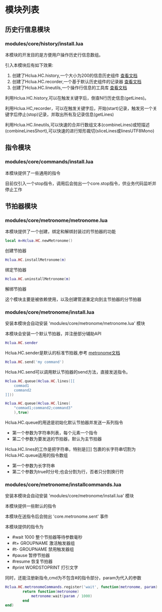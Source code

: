 # 模块列表

## 历史行信息模块

### modules/core/history/install.lua

本模块的开发目的是方便用户操作历史行信息数组。

引入本模块后有如下效果:

1. 创建了Hclua.HC.history,一个大小为200的信息历史组件 [查看文档](../src/hclua/compontent/history/README.md)
2. 创建了Hclua.HC.recorder,一个基于默认历史组件的记录器 [查看文档](../src/hclua/compontent/history/README.md)
3. 创建了Hclua.HC.lineutils,一个操作行信息的工具库 [查看文档](../src/hclua/compontent/lineutils/README.md)

利用Hclua.HC.history,可以在触发关键字后，倒查N行历史信息(getLines)。

利用Hclua.HC,recorder，可以在触发关键字后，开始(start)记录，触发另一个关键字后停止(stop)记录，并取出所有及记录信息(getLines)

利用Hclua.HC.lineutils,可以快速的合并行数组文本(combineLines)或短描述(combineLinesShort),可以快速的进行矩形裁切(sliceLines或linesUTF8Mono)

## 指令模块

### modules/core/commands/install.lua

本模块提供了一些通用的指令

目前仅引入一个stop指令，调用后会抛出一个core.stop指令，供业务代码监听并停止工作

## 节拍器模块

### modules/core/metronome/metronome.lua

本模块提供了一个创建，绑定和解绑封装过的节拍器的功能

```lua
local m=Hclua.HC.newMetronome()
```
创建节拍器

```lua
Hclua.HC.installMetronome(m)
```
绑定节拍器

```lua
Hclua.HC.uninstallMetronome(m)
```
解绑节拍器

这个模块主要是被依赖使用，以及创建管道重定向到主节拍器的分节拍器

### modules/core/metronome/install.lua

安装本模块会自动安装 'modules/core/metronome/metronome.lua' 模块

本模块会安装一个默认节拍器，并注册部分辅助API

```lua
Hclua.HC.sender
```

Hclua.HC.sender是默认的标准节拍器,参考 [metronome文档](../src/hclua/compontent/metronome/README.md)

```lua
Hclua.HC.send('my command')
```
Hclua.HC.send可以调用默认节拍器的send方法，直接发送指令。

```lua
Hclua.HC.queue(Hclua.HC.lines([[
    commad1
    command2
]]))

Hclua.HC.queue(Hclua.HC.lines(
    "commad1;command2;command3"
    ),true)
```
Hclua.HC.queue的用途是初始化默认节拍器并发送一系列指令
* 第一个参数为字符串列表，每个元素一个指令
* 第二个参数为要发送的节拍器，默认为主节拍器

Hclua.HC.lines的工作是把字符串，特别是[[]] 包裹的长字符串切割为Hclua.HC.queue适用的指令数组
* 第一个参数为长字符串
* 第二个参数为true时分号;也会分割为行，否者只分割换行符


### modules/core/metronome/installcommands.lua

安装本模块会自动安装 'modules/core/metronome/install.lua' 模块

本模块提供一些默认的指令

本模块在送指令后会抛出 'core.metronome.sent' 事件

本模块提供的指令为
* #wait 1000 整个节拍器等待参数毫秒
* #t+ GROUPNAME 激活触发器组
* #t- GROUPNAME 禁用触发器组
* #pause 暂停节拍器
* #resume 恢复节拍器
* #print WORDSTOPRINT 打引文字

同时，还能注册新指令,cmd为不包含#的指令部分，param为代入的参数
```lua
Hclua.HC.metronomeCommands.register('wait', function(metronome, param)
        return function(metronome)
            metronome:wait(param / 1000)
        end
end)
```
